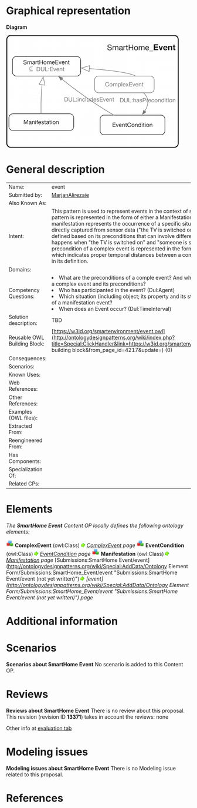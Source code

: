 #  Graphical representation


__Diagram__




[![Image:SHEvent.png](./SHEvent.png)](../Image/SHEvent.png.md "Image:SHEvent.png")




#  General description




|  |  |
| --- | --- |
|  Name: |  event |
|  Submitted by: | [MarjanAlirezaie](../User/MarjanAlirezaie.md "User:MarjanAlirezaie") |
|  Also Known As: |  |
|  Intent: |  This pattern is used to represent events in the context of smart environments. An event in this pattern is represented in the form of either a Manifestation or a Complex Event, where a manifestation represents the occurrence of a specific situation of an object which can be directly captured from sensor data ("the TV is switched on"), whereas a complex event is defined based on its preconditions that can involve different events (e.g., "watching TV" happens when "the TV is switched on" and "someone is sitting on the couch").The precondition of a complex event is represented in the form of a situation (DUL:Situation) which indicates proper temporal distances between a complex event and, the events involved in its definition. |
|  Domains: |  |
|  Competency Questions: | <li> What are the preconditions of a comple event? And what is the temporal distance between a complex event and its preconditions?</li><li> Who has participanted in the event? (Dul:Agent)</li><li> Which situation (including object; its property and its state) has been captured in the form of a manifestation event?</li><li> When does an Event occur? (Dul:TimeInterval)</li> |
|  Solution description: |  TBD |
|  Reusable OWL Building Block: | [https://w3id.org/smartenvironment/event.owl](http://ontologydesignpatterns.org/wiki/index.php?title=Special:ClickHandler&link=https://w3id.org/smartenvironment/event.owl&message=OWL building block&from_page_id=4217&update=) (0) |
|  Consequences: |  |
|  Scenarios: |  |
|  Known Uses: |  |
|  Web References: |  |
|  Other References: |  |
|  Examples (OWL files): |  |
|  Extracted From: |  |
|  Reengineered From: |  |
|  Has Components: |  |
|  Specialization Of: |  |
|  Related CPs: |  |


  




#  Elements


_The __SmartHome Event__ Content OP locally defines the following ontology elements:_



[![Class](./20px-Class.gif)](../Image/Class.gif.md "Class") __ComplexEvent__ (owl:Class) 
 [![](./11px-ArrowRight.gif)](../Image/ArrowRight.gif.md "ArrowRight.gif") _[ComplexEvent](./SmartHome_Event/ComplexEvent.md "Submissions:SmartHome Event/ComplexEvent") page_
[![Class](./20px-Class.gif)](../Image/Class.gif.md "Class") __EventCondition__ (owl:Class) 
 [![](./11px-ArrowRight.gif)](../Image/ArrowRight.gif.md "ArrowRight.gif") _[EventCondition](./SmartHome_Event/EventCondition.md "Submissions:SmartHome Event/EventCondition") page_
[![Class](./20px-Class.gif)](../Image/Class.gif.md "Class") __Manifestation__ (owl:Class) 
 [![](./11px-ArrowRight.gif)](../Image/ArrowRight.gif.md "ArrowRight.gif") _[Manifestation](./SmartHome_Event/Manifestation.md "Submissions:SmartHome Event/Manifestation") page_
[Submissions:SmartHome Event/event](http://ontologydesignpatterns.org/wiki/Special:AddData/Ontology Element Form/Submissions:SmartHome_Event/event "Submissions:SmartHome Event/event (not yet written)") [![](./11px-ArrowRight.gif)](../Image/ArrowRight.gif.md "ArrowRight.gif") _[event](http://ontologydesignpatterns.org/wiki/Special:AddData/Ontology Element Form/Submissions:SmartHome_Event/event "Submissions:SmartHome Event/event (not yet written)") page_
#  Additional information


#  Scenarios



__Scenarios about SmartHome Event__
No scenario is added to this Content OP.




#  Reviews



__Reviews about SmartHome Event__
There is no review about this proposal.
This revision (revision ID __13371__) takes in account the reviews: none


Other info at [evaluation tab](http://ontologydesignpatterns.org/wiki/index.php?title=Submissions:SmartHome_Event&action=evaluation "http://ontologydesignpatterns.org/wiki/index.php?title=Submissions:SmartHome_Event&action=evaluation")




  




#  Modeling issues



__Modeling issues about SmartHome Event__
There is no Modeling issue related to this proposal.




  




#  References